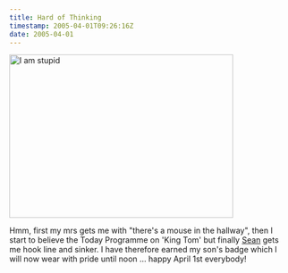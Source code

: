 ```yaml
---
title: Hard of Thinking
timestamp: 2005-04-01T09:26:16Z
date: 2005-04-01
---
```


<img alt="I am stupid" src="http://blog.whatfettle.com/archives/i-am-stupid.jpg" width="400" height="293" border="0" />

Hmm, first my mrs gets me with "there's a mouse in the hallway", then I start to believe the Today Programme on 'King Tom' but finally <a href='http://lists.xml.org/archives/xml-dev/200504/msg00000.html'>Sean</a>  gets me hook line and sinker. I have therefore earned my son's badge which I will now wear with pride until noon … happy April 1st everybody!
